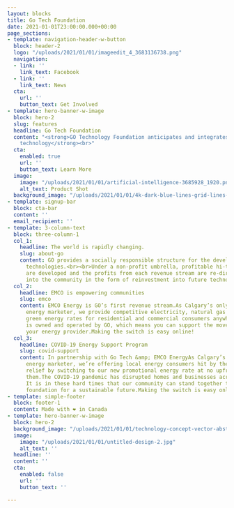 ```yaml
---
layout: blocks
title: Go Tech Foundation
date: 2021-01-01T23:00:00.000+00:00
page_sections:
- template: navigation-header-w-button
  block: header-2
  logo: "/uploads/2021/01/01/imageedit_4_3683136738.png"
  navigation:
  - link: ''
    link_text: Facebook
  - link: ''
    link_text: News
  cta:
    url: ''
    button_text: Get Involved
- template: hero-banner-w-image
  block: hero-2
  slug: features
  headline: Go Tech Foundation
  content: "<strong>GO Technology Foundation anticipates and integrates disruptive
    technology</strong><br>"
  cta:
    enabled: true
    url: ''
    button_text: Learn More
  image:
    image: "/uploads/2021/01/01/artificial-intelligence-3685928_1920.png"
    alt_text: Product Shot
  background_image: "/uploads/2021/01/01/4k-dark-blue-lines-grid-lines-wallpaper-thumb.jpg"
- template: signup-bar
  block: cta-bar
  content: ''
  email_recipient: ''
- template: 3-column-text
  block: three-column-1
  col_1:
    headline: The world is rapidly changing.
    slug: about-go
    content: GO provides a socially responsible structure for the development of disruptive
      technologies.<br><br>Under a non-profit umbrella, profitable hi-tech solutions
      are developed and the profits from each revenue stream are re-directed back
      into the community in the form of reinvestment into future technologies.
  col_2:
    headline: EMCO is empowering communities
    slug: emco
    content: EMCO Energy is GO’s first revenue stream.As Calgary’s only community-owned
      energy marketer, we provide competitive electricity, natural gas and certified
      green energy rates for residential and commercial consumers anywhere in Alberta.EMCO
      is owned and operated by GO, which means you can support the movement by switching
      your energy provider.Making the switch is easy online!
  col_3:
    headline: COVID-19 Energy Support Program
    slug: covid-support
    content: In partnership with Go Tech &amp; EMCO EnergyAs Calgary’s only community-owned
      energy marketer, we’re offering local energy consumers hit by the current pandemic
      relief by switching to our new promotional energy rate at no upfront cost to
      them.The COVID-19 pandemic has disrupted homes and businesses across Alberta.
      It is in these hard times that our community can stand together to build a strong
      foundation for a sustainable future.Making the switch is easy online!
- template: simple-footer
  block: footer-1
  content: Made with ❤︎ in Canada
- template: hero-banner-w-image
  block: hero-2
  background_image: "/uploads/2021/01/01/technology-concept-vector-abstract-polygonal-human-brain-shape-artificial-intelligence-with-line-dots-shadow-dark-blue-color-background_43778-438.jpg"
  image:
    image: "/uploads/2021/01/01/untitled-design-2.jpg"
    alt_text: ''
  headline: ''
  content: ''
  cta:
    enabled: false
    url: ''
    button_text: ''

---
```

